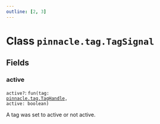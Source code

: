 ```yaml
---
outline: [2, 3]
---
```


# Class `pinnacle.tag.TagSignal`




## Fields

### active <Badge type="danger" text="nullable" />

`active?`: <code>fun(tag: <a href="/lua-reference/main/classes/pinnacle.tag.TagHandle">pinnacle.tag.TagHandle</a>, active: boolean)</code>

A tag was set to active or not active.


